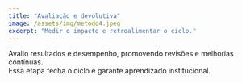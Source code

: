 ```yaml
---
title: "Avaliação e devolutiva"
image: /assets/img/metodo4.jpeg
excerpt: "Medir o impacto e retroalimentar o ciclo."
---
```


Avalio resultados e desempenho, promovendo revisões e melhorias contínuas.  
Essa etapa fecha o ciclo e garante aprendizado institucional.
